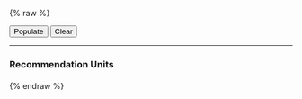 ---
---

{% raw %}
<style>
  .list {
    list-style: none;
    margin: 20px 0;
    padding: 0;
    width: 400px;
  }
  .item {
    height: 80px;
    margin: 20px 0;
    border: 1px solid #CCC;
    display: flex;
    flex-direction: column;
    justify-content: center;
    align-items: center;
    user-select: none;
  }
</style>
<section>
  <button id="populate-btn" type="button" class="btn btn-success">Populate</button>
  <button id="clear-btn" type="button" class="btn btn-danger">Clear</button>
</section>
<hr>
<section>
  <h3>Recommendation Units</h3>
  <miso-recommendation unit-id="unit-1">
    <miso-products>
      <ul id="list" class="list"></ul>
    </miso-products>
  </miso-recommendation>
</section>
<script>
let index = 1;
document.querySelector('#populate-btn').addEventListener('click', () => {
  let html = '';
  for (let i = 0; i < 4; i++) {
    const productId = `product-${index}`;
    html += `<li id="${productId}" class="item" data-miso-product-id="${productId}"><a href="#">Product ${index}</a></li>`;
    index++;
  }
  document.querySelector('#list').insertAdjacentHTML('beforeend', html);
});
document.querySelector('#clear-btn').addEventListener('click', () => {  
  document.querySelector('#list').innerHTML = '';
});
</script>
<script>
const misocmd = window.misocmd || (window.misocmd = []);
misocmd.push(() => {
  MisoClient.plugins.use('std:ui');
  const client = new MisoClient('...');
  const unit = client.ui.recommendations.get('unit-1');
  window.helpers.unit.monitorEvents(unit);
  unit.useTracker({ watch: true }).startTracker();
});
</script>
{% endraw %}
